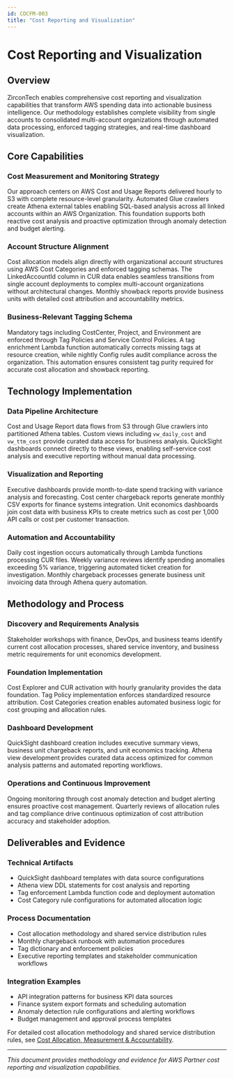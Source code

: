 ```yaml
---
id: COCFM-003
title: "Cost Reporting and Visualization"
---
```


# Cost Reporting and Visualization

## Overview

ZirconTech enables comprehensive cost reporting and visualization capabilities that transform AWS spending data into actionable business intelligence. Our methodology establishes complete visibility from single accounts to consolidated multi-account organizations through automated data processing, enforced tagging strategies, and real-time dashboard visualization.

## Core Capabilities

### Cost Measurement and Monitoring Strategy

Our approach centers on AWS Cost and Usage Reports delivered hourly to S3 with complete resource-level granularity. Automated Glue crawlers create Athena external tables enabling SQL-based analysis across all linked accounts within an AWS Organization. This foundation supports both reactive cost analysis and proactive optimization through anomaly detection and budget alerting.

### Account Structure Alignment

Cost allocation models align directly with organizational account structures using AWS Cost Categories and enforced tagging schemas. The LinkedAccountId column in CUR data enables seamless transitions from single account deployments to complex multi-account organizations without architectural changes. Monthly showback reports provide business units with detailed cost attribution and accountability metrics.

### Business-Relevant Tagging Schema

Mandatory tags including CostCenter, Project, and Environment are enforced through Tag Policies and Service Control Policies. A tag enrichment Lambda function automatically corrects missing tags at resource creation, while nightly Config rules audit compliance across the organization. This automation ensures consistent tag purity required for accurate cost allocation and showback reporting.

## Technology Implementation

### Data Pipeline Architecture

Cost and Usage Report data flows from S3 through Glue crawlers into partitioned Athena tables. Custom views including `vw_daily_cost` and `vw_ttm_cost` provide curated data access for business analysis. QuickSight dashboards connect directly to these views, enabling self-service cost analysis and executive reporting without manual data processing.

### Visualization and Reporting

Executive dashboards provide month-to-date spend tracking with variance analysis and forecasting. Cost center chargeback reports generate monthly CSV exports for finance systems integration. Unit economics dashboards join cost data with business KPIs to create metrics such as cost per 1,000 API calls or cost per customer transaction.

### Automation and Accountability

Daily cost ingestion occurs automatically through Lambda functions processing CUR files. Weekly variance reviews identify spending anomalies exceeding 5% variance, triggering automated ticket creation for investigation. Monthly chargeback processes generate business unit invoicing data through Athena query automation.

## Methodology and Process

### Discovery and Requirements Analysis
Stakeholder workshops with finance, DevOps, and business teams identify current cost allocation processes, shared service inventory, and business metric requirements for unit economics development.

### Foundation Implementation
Cost Explorer and CUR activation with hourly granularity provides the data foundation. Tag Policy implementation enforces standardized resource attribution. Cost Categories creation enables automated business logic for cost grouping and allocation rules.

### Dashboard Development
QuickSight dashboard creation includes executive summary views, business unit chargeback reports, and unit economics tracking. Athena view development provides curated data access optimized for common analysis patterns and automated reporting workflows.

### Operations and Continuous Improvement
Ongoing monitoring through cost anomaly detection and budget alerting ensures proactive cost management. Quarterly reviews of allocation rules and tag compliance drive continuous optimization of cost attribution accuracy and stakeholder adoption.

## Deliverables and Evidence

### Technical Artifacts
- QuickSight dashboard templates with data source configurations
- Athena view DDL statements for cost analysis and reporting
- Tag enforcement Lambda function code and deployment automation
- Cost Category rule configurations for automated allocation logic

### Process Documentation
- Cost allocation methodology and shared service distribution rules
- Monthly chargeback runbook with automation procedures
- Tag dictionary and enforcement policies
- Executive reporting templates and stakeholder communication workflows

### Integration Examples
- API integration patterns for business KPI data sources
- Finance system export formats and scheduling automation
- Anomaly detection rule configurations and alerting workflows
- Budget management and approval process templates

For detailed cost allocation methodology and shared service distribution rules, see [Cost Allocation, Measurement & Accountability](cost-allocation.md).

---

*This document provides methodology and evidence for AWS Partner cost reporting and visualization capabilities.* 
